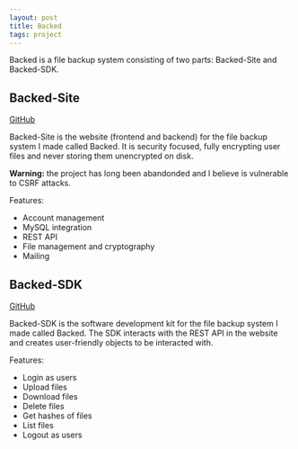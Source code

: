 ```yaml
---
layout: post
title: Backed
tags: project
---
```


Backed is a file backup system consisting of two parts: Backed-Site and Backed-SDK.

## Backed-Site
[GitHub](https://github.com/Ben-D-Anderson/Backed-Site)

Backed-Site is the website (frontend and backend) for the file backup system I made called Backed. It is security focused, fully encrypting user files and never storing them unencrypted on disk.

**Warning:** the project has long been abandonded and I believe is vulnerable to CSRF attacks.

Features:
- Account management
- MySQL integration
- REST API
- File management and cryptography
- Mailing

## Backed-SDK
[GitHub](https://github.com/Ben-D-Anderson/Backed-SDK)

Backed-SDK is the software development kit for the file backup system I made called Backed. The SDK interacts with the REST API in the website and creates user-friendly objects to be interacted with.

Features:
- Login as users
- Upload files
- Download files
- Delete files
- Get hashes of files
- List files
- Logout as users